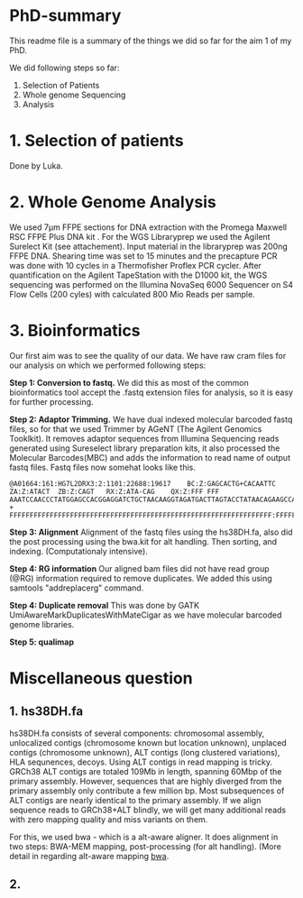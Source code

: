 # PhD-summary
This readme file is a summary of the things we did so far for the aim 1 of my PhD.

We did following steps so far:
1. Selection of Patients <br>
2. Whole genome Sequencing <br>
3. Analysis

# 1. Selection of patients
Done by Luka.

# 2. Whole Genome Analysis
We used 7µm FFPE sections for DNA extraction with the Promega Maxwell RSC FFPE Plus DNA kit . For the WGS Libraryprep we used the Agilent Surelect Kit (see attachement). Input material in the libraryprep was 200ng FFPE DNA. Shearing time was set to 15 minutes and the precapture PCR was done with 10 cycles in a Thermofisher Proflex PCR cycler.
After quantification on the Agilent TapeStation with the D1000 kit, the WGS sequencing was performed on the Illumina NovaSeq 6000 Sequencer on S4 Flow Cells (200 cyles)  with calculated 800 Mio Reads per sample.

# 3. Bioinformatics
Our first aim was to see the quality of our data. We have raw cram files for our analysis on which we performed following steps:

**Step 1: Conversion to fastq.**
We did this as most of the common bioinformatics tool accept the .fastq extension files for analysis, so it is easy for further processing.

**Step 2: Adaptor Trimming.**
We have dual indexed molecular barcoded fastq files, so for that we used Trimmer by AGeNT (The Agilent Genomics Tooklkit). It removes adaptor sequences from Illumina Sequencing reads generated using Sureselect library preparation kits, it also processed the Molecular Barcodes(MBC) and adds the information to read name of output fastq files.
Fastq files now somehat looks like this.
```
@A01664:161:HG7L2DRX3:2:1101:22688:19617	BC:Z:GAGCACTG+CACAATTC	ZA:Z:ATACT	ZB:Z:CAGT	RX:Z:ATA-CAG	QX:Z:FFF FFF
AAATCCAACCCTATGGAGCCACGGAGGATCTGCTAACAAGGTAGATGACTTAGTACCTATAACAGAAGCCATCAGCACAGGATTTAATTAACCATACACAAGAACCATCAG
+
FFFFFFFFFFFFFFFFFFFFFFFFFFFFFFFFFFFFFFFFFFFFFFFFFFFFFFFFFFFFFFFFF:FFFFFFFFFFFFFFFFFFFFFFFFFFFFFFFFFFFFFFFFFFFFF
```

**Step 3: Alignment**
Alignment of the fastq files using the hs38DH.fa, also did the post processing using the bwa.kit for alt handling. Then sorting, and indexing. (Computationaly intensive).

**Step 4: RG information**
Our aligned bam files did not have read group (@RG) information required to remove duplicates. We added this using samtools "addreplacerg" command.

**Step 4: Duplicate removal**
This was done by GATK UmiAwareMarkDuplicatesWithMateCigar as we have molecular barcoded genome libraries.

**Step 5: qualimap**

# Miscellaneous question
## 1. hs38DH.fa
hs38DH.fa consists of several components: chromosomal assembly, unlocalized contigs (chromosome known but location unknown), unplaced contigs (chromosome unknown), ALT contigs (long clustered variations), HLA sequnences, decoys. Using ALT contigs in read mapping is tricky.
GRCh38 ALT contigs are totaled 109Mb in length, spanning 60Mbp of the primary assembly. However, sequences that are highly diverged from the primary assembly only contribute a few million bp. Most subsequences of ALT contigs are nearly identical to the primary assembly. If we align sequence reads to GRCh38+ALT blindly, we will get many additional reads with zero mapping quality and miss variants on them.

For this, we used bwa - which is a alt-aware aligner. It does alignment in two steps: BWA-MEM mapping, post-processing (for alt handling). (More detail in regarding alt-aware mapping [bwa](https://github.com/lh3/bwa/blob/master/README-alt.md).

## 2. 
